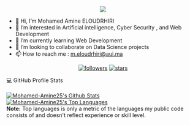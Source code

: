 <p align="center">
  <img src="https://readme-typing-svg.herokuapp.com/?lines=Welcome+to+my+GitHub+profile!&center=true&width=380&height=45">
</p> 
 
 
- 👋 Hi, I’m Mohamed Amine ELOUDRHIRI
- 👀 I’m interested in Artificial intelligence, Cyber Security , and Web Development
- 🌱 I’m currently learning Web Development 
- 💞️ I’m looking to collaborate on Data Science projects
- 📫 How to reach me : m.eloudrhiri@aui.ma

<!-- Badges template - https://github.com/badges/shields -->
<!-- View counter - https://github.com/DenverCoder1/Simple-View-Counter -->
<p align="center">
  <a href="https://github.com/Mohamed-Amine25?tab=followers">
    <img alt="followers" title="Follow me on Github" src="https://img.shields.io/github/followers/Mohamed-Amine25?color=236ad3&labelColor=1155ba&style=for-the-badge&logo=github&label=Follow%20me"/></a>
  <a href="https://github.com/Mohamed-Amine25?tab=repositories&sort=stargazers">
    <img alt="stars" title="Starred repositories" src="https://img.shields.io/github/stars/Mohamed-Amine25?color=55960c&labelColor=488207&style=for-the-badge&logo=github&label=Stars"/></a>  
<!--  <a href="https://github.com/DenverCoder1/Simple-View-Counter">
    <img alt="views" title="Github views" src="https://freshidea.com/jonah/app/ghpvc"/></a> -->
</p>


  <summary>💻 GitHub Profile Stats</summary>
  <br/>
  <a href="https://github.com/anuraghazra/github-readme-stats"><img alt="Mohamed-Amine25's Github Stats" src="https://denvercoder1-github-readme-stats.vercel.app/api?username=Mohamed-Amine25&show_icons=true&count_private=true&theme=react&hide_border=true&bg_color=0D1117" /></a><a href="https://github.com/anuraghazra/github-readme-stats"><img alt="Mohamed-Amine25's Top Languages" src="https://denvercoder1-github-readme-stats.vercel.app/api/top-langs/?username=Mohamed-Amine25&langs_count=8&layout=compact&theme=react&hide_border=true&bg_color=0D1117" /></a>
  <br/>
  <b>Note:</b> Top languages is only a metric of the languages my public code consists of and doesn't reflect experience or skill level.

